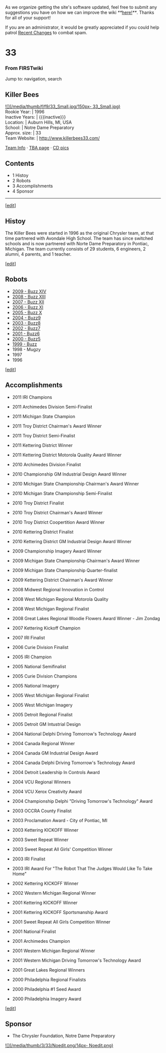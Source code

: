 As we organize getting the site's software updated, feel free to submit any
suggestions you have on how we can improve the wiki
_**_[here!](/index.php/User:Hallry/Suggestions "User:Hallry/Suggestions"
)_**_. Thanks for all of your support!

If you are an administrator, it would be greatly appreciated if you could help
patrol [Recent Changes](/index.php/Special:Recentchanges
"Special:Recentchanges" ) to combat spam.

# 33

### From FIRSTwiki

Jump to: navigation, search

Killer Bees  
---  
[![](/media/thumb/f/f9/33_Small.jpg/150px-
33_Small.jpg)](/index.php/Image:33_Small.jpg "" )  
Rookie Year: | 1996  
Inactive Years: | {{{inactive}}}  
Location: | Auburn Hills, MI, USA  
School: | Notre Dame Preparatory  
Approx. size: | 33  
Team Website: | <http://www.killerbees33.com/>  
  
[Team Info](http://frclinks.appspot.com/t/33
"http://frclinks.appspot.com/t/33" ) · [TBA
page](http://www.thebluealliance.com/team/33
"http://www.thebluealliance.com/team/33" ) · [CD
pics](http://www.chiefdelphi.com/media/photos/tags/frc33
"http://www.chiefdelphi.com/media/photos/tags/frc33" )  
  
## Contents

  * 1 Histoy
  * 2 Robots
  * 3 Accomplishments
  * 4 Sponsor  
---  
  
[[edit](/index.php?title=33&action=edit&section=1 "Edit section: Histoy" )]

## Histoy

The Killer Bees were started in 1996 as the original Chrysler team, at that
time partnered with Avondale High School. The team has since switched schools
and is now partnered with Norte Dame Preparatory in Pontiac, Michigan. The
team currently consists of 29 students, 6 engineers, 2 alumni, 4 parents, and
1 teacher.

[[edit](/index.php?title=33&action=edit&section=2 "Edit section: Robots" )]

## Robots

  * [2009 - Buzz XIV](http://killerbees33.com/index.php?option=com_content&task=blogcategory&id=26&Itemid=48 "http://killerbees33.com/index.php?option=com_content&task=blogcategory&id=26&Itemid=48" )
  * [2008 - Buzz XIII](http://killerbees33.com/index.php?option=com_content&task=view&id=105&Itemid=48 "http://killerbees33.com/index.php?option=com_content&task=view&id=105&Itemid=48" )
  * [2007 - Buzz XII](http://killerbees33.com/index.php?option=com_content&task=view&id=55&Itemid=48 "http://killerbees33.com/index.php?option=com_content&task=view&id=55&Itemid=48" )
  * [2006 - Buzz XI](http://killerbees33.com/index.php?option=com_content&task=view&id=61&Itemid=48 "http://killerbees33.com/index.php?option=com_content&task=view&id=61&Itemid=48" )
  * [2005 - Buzz X](http://killerbees33.com/index.php?option=com_content&task=view&id=53&Itemid=48 "http://killerbees33.com/index.php?option=com_content&task=view&id=53&Itemid=48" )
  * [2004 - Buzz9](http://killerbees33.com/index.php?option=com_content&task=view&id=52&Itemid=48 "http://killerbees33.com/index.php?option=com_content&task=view&id=52&Itemid=48" )
  * [2003 - Buzz8](http://killerbees33.com/index.php?option=com_content&task=view&id=51&Itemid=48 "http://killerbees33.com/index.php?option=com_content&task=view&id=51&Itemid=48" )
  * [2002 - Buzz7](http://killerbees33.com/index.php?option=com_content&task=view&id=50&Itemid=48 "http://killerbees33.com/index.php?option=com_content&task=view&id=50&Itemid=48" )
  * [2001 - Buzz6](http://killerbees33.com/index.php?option=com_content&task=view&id=49&Itemid=48 "http://killerbees33.com/index.php?option=com_content&task=view&id=49&Itemid=48" )
  * [2000 - Buzz5](http://killerbees33.com/index.php?option=com_content&task=view&id=48&Itemid=48 "http://killerbees33.com/index.php?option=com_content&task=view&id=48&Itemid=48" )
  * [1999 - Buzz](http://www.ndprep.org/robotics/images/2000/MVC-009S.JPG "http://www.ndprep.org/robotics/images/2000/MVC-009S.JPG" )
  * 1998 - Mugzy 
  * 1997 
  * 1996 

[[edit](/index.php?title=33&action=edit&section=3 "Edit section:
Accomplishments" )]

## Accomplishments

  * 2011 IRI Champions 
  * 2011 Archimedes Division Semi-Finalist 
  * 2011 Michigan State Champion 
  * 2011 Troy District Chairman's Award Winner 
  * 2011 Troy District Semi-Finalist 
  * 2011 Kettering District Winner 
  * 2011 Kettering District Motorola Quality Award Winner 

  

  * 2010 Archimedes Division Finalist 
  * 2010 Championship GM Industrial Design Award Winner 
  * 2010 Michigan State Championship Chairman's Award Winner 
  * 2010 Michigan State Championship Semi-Finalist 
  * 2010 Troy District Finalist 
  * 2010 Troy District Chairman's Award Winner 
  * 2010 Troy District Coopertition Award Winner 
  * 2010 Kettering District Finalist 
  * 2010 Kettering District GM Industrial Design Award Winner 

  

  * 2009 Championship Imagery Award Winner 
  * 2009 Michigan State Championship Chairman's Award Winner 
  * 2009 Michigan State Championship Quarter-finalist 
  * 2009 Kettering District Chairman's Award Winner 

  

  * 2008 Midwest Regional Innovation in Control 
  * 2008 West Michigan Regional Motorola Quality 
  * 2008 West Michigan Regional Finalist 
  * 2008 Great Lakes Regional Woodie Flowers Award Winner - Jim Zondag 

  

  * 2007 Kettering Kickoff Champion 
  * 2007 IRI Finalist 

  

  * 2006 Curie Division Finalist 

  

  * 2005 IRI Champion 
  * 2005 National Semifinalist 
  * 2005 Curie Division Champions 
  * 2005 National Imagery 
  * 2005 West Michigan Regional Finalist 
  * 2005 West Michigan Imagery 
  * 2005 Detroit Regional Finalist 
  * 2005 Detroit GM Intustrial Design 

  

  * 2004 National Delphi Driving Tomorrow's Technology Award 
  * 2004 Canada Regional Winner 
  * 2004 Canada GM Industrial Design Award 
  * 2004 Canada Delphi Driving Tomorrow's Technology Award 
  * 2004 Detroit Leadership In Controls Award 
  * 2004 VCU Regional Winners 
  * 2004 VCU Xerox Creativity Award 
  * 2004 Championship Delphi "Driving Tomorrow's Technology" Award 

  

  * 2003 OCCRA County Finalist 
  * 2003 Proclamation Award - City of Pontiac, MI 
  * 2003 Kettering KICKOFF Winner 
  * 2003 Sweet Repeat Winner 
  * 2003 Sweet Repeat All Girls' Competition Winner 
  * 2003 IRI Finalist 
  * 2003 IRI Award For "The Robot That The Judges Would Like To Take Home" 

  

  * 2002 Kettering KICKOFF Winner 
  * 2002 Western Michigan Regional Winner 

  

  * 2001 Kettering KICKOFF Winner 
  * 2001 Kettering KICKOFF Sportsmanship Award 
  * 2001 Sweet Repeat All Girls Competition Winner 
  * 2001 National Finalist 
  * 2001 Archimedes Champion 
  * 2001 Western Michigan Regional Winner 
  * 2001 Western Michigan Driving Tomorrow's Technology Award 
  * 2001 Great Lakes Regional Winners 

  

  * 2000 Philadelphia Regional Finalists 
  * 2000 Philadelphia #1 Seed Award 
  * 2000 Philadelphia Imagery Award 

[[edit](/index.php?title=33&action=edit&section=4 "Edit section: Sponsor" )]

## Sponsor

  * The Chrysler Foundation, Notre Dame Preparatory 

[![](/media/thumb/3/33/Noedit.png/14px-
Noedit.png)](/index.php/Image:Noedit.png "" )

